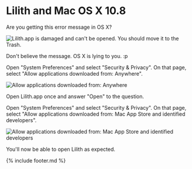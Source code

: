 # Lilith and Mac OS X 10.8

Are you getting this error message in OS X?

![][osx-error]


Don't believe the message. OS X is lying to you. :p


Open "System Preferences" and select "Security & Privacy". On that page, select "Allow applications downloaded from: Anywhere".

![][osx-disable]


Open Lilith.app once and answer "Open" to the question.


Open "System Preferences" and select "Security & Privacy". On that page, select "Allow applications downloaded from: Mac App Store and identified developers".

![][osx-enable]


You'll now be able to open Lilith as expected.


{% include footer.md %}

[osx-error]: media/osx-error.png "Lilith.app is damaged and can't be opened. You should move it to the Trash."
[osx-disable]: media/osx-disable.png "Allow applications downloaded from: Anywhere"
[osx-enable]: media/osx-enable.png "Allow applications downloaded from: Mac App Store and identified developers"
